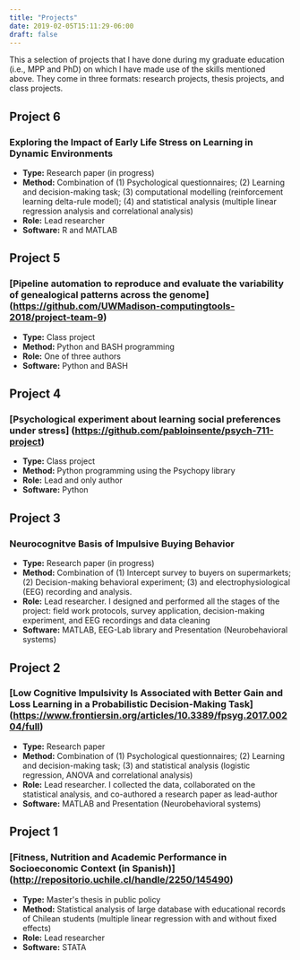 ```yaml
---
title: "Projects"
date: 2019-02-05T15:11:29-06:00
draft: false
---
```

This a selection of projects that I have done during my graduate education (i.e., MPP and PhD) on which I have made use of the skills mentioned above. They come in three formats: research projects, thesis projects, and class projects.

## Project 6
### Exploring the Impact of Early Life Stress on Learning in Dynamic Environments
- **Type:** Research paper (in progress)
- **Method:** Combination of (1) Psychological questionnaires; (2) Learning and decision-making task; (3) computational modelling (reinforcement learning delta-rule model); (4) and statistical analysis (multiple linear regression analysis and correlational analysis)   
- **Role:** Lead researcher
- **Software:** R and MATLAB

## Project 5
### [Pipeline automation to reproduce and evaluate the variability of genealogical patterns across the genome] (https://github.com/UWMadison-computingtools-2018/project-team-9)
- **Type:** Class project
- **Method:** Python and BASH programming
- **Role:** One of three authors
- **Software:** Python and BASH

## Project 4
### [Psychological experiment about learning social preferences under stress] (https://github.com/pabloinsente/psych-711-project)
- **Type:** Class project
- **Method:** Python programming using the Psychopy library
- **Role:** Lead and only author
- **Software:** Python

## Project 3
### Neurocognitve Basis of Impulsive Buying Behavior
- **Type:** Research paper (in progress)
- **Method:** Combination of (1) Intercept survey to buyers on supermarkets; (2) Decision-making behavioral experiment; (3) and electrophysiological (EEG) recording and analysis.
- **Role:** Lead researcher. I designed and performed all the stages of the project: field work protocols, survey application, decision-making experiment, and EEG recordings and data cleaning
- **Software:** MATLAB, EEG-Lab library and Presentation (Neurobehavioral systems)

## Project 2
### [Low Cognitive Impulsivity Is Associated with Better Gain and Loss Learning in a Probabilistic Decision-Making Task] (https://www.frontiersin.org/articles/10.3389/fpsyg.2017.00204/full)
- **Type:** Research paper
- **Method:** Combination of (1) Psychological questionnaires; (2) Learning and decision-making task; (3) and statistical analysis (logistic regression, ANOVA and correlational analysis)
- **Role:** Lead researcher. I collected the data, collaborated on the statistical analysis, and co-authored a research paper as lead-author
- **Software:** MATLAB and Presentation (Neurobehavioral systems)

## Project 1
### [Fitness, Nutrition and Academic Performance in Socioeconomic Context (in Spanish)] (http://repositorio.uchile.cl/handle/2250/145490)
- **Type:** Master's thesis in public policy
- **Method:** Statistical analysis of large database with educational records of Chilean students (multiple linear regression with and without fixed effects)
- **Role:** Lead researcher
- **Software:** STATA
